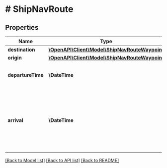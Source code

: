 # # ShipNavRoute

## Properties

Name | Type | Description | Notes
------------ | ------------- | ------------- | -------------
**destination** | [**\OpenAPI\Client\Model\ShipNavRouteWaypoint**](ShipNavRouteWaypoint.md) |  |
**origin** | [**\OpenAPI\Client\Model\ShipNavRouteWaypoint**](ShipNavRouteWaypoint.md) |  |
**departureTime** | **\DateTime** | The date time of the ship&#39;s departure. |
**arrival** | **\DateTime** | The date time of the ship&#39;s arrival. If the ship is in-transit, this is the expected time of arrival. |

[[Back to Model list]](../../README.md#models) [[Back to API list]](../../README.md#endpoints) [[Back to README]](../../README.md)
